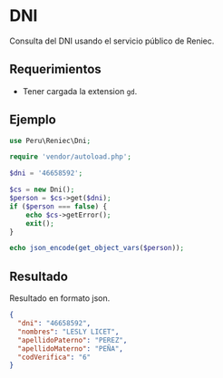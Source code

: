 # DNI
Consulta del DNI usando el servicio público de Reniec.

Requerimientos
---------------
- Tener cargada la extension `gd`.

Ejemplo
--------

```php
use Peru\Reniec\Dni;

require 'vendor/autoload.php';

$dni = '46658592';

$cs = new Dni();
$person = $cs->get($dni);
if ($person === false) {
    echo $cs->getError();
    exit();
}

echo json_encode(get_object_vars($person));

```

Resultado
---------

Resultado en formato json.

```json
{
  "dni": "46658592",
  "nombres": "LESLY LICET",
  "apellidoPaterno": "PEREZ",
  "apellidoMaterno": "PEÑA",
  "codVerifica": "6"
}
```